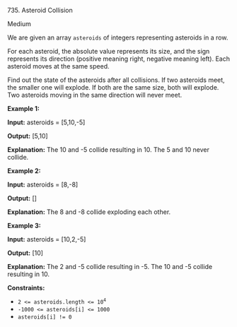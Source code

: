 735\. Asteroid Collision

Medium

We are given an array `asteroids` of integers representing asteroids in a row.

For each asteroid, the absolute value represents its size, and the sign represents its direction (positive meaning right, negative meaning left). Each asteroid moves at the same speed.

Find out the state of the asteroids after all collisions. If two asteroids meet, the smaller one will explode. If both are the same size, both will explode. Two asteroids moving in the same direction will never meet.

**Example 1:**

**Input:** asteroids = [5,10,-5]

**Output:** [5,10]

**Explanation:** The 10 and -5 collide resulting in 10. The 5 and 10 never collide.

**Example 2:**

**Input:** asteroids = [8,-8]

**Output:** []

**Explanation:** The 8 and -8 collide exploding each other.

**Example 3:**

**Input:** asteroids = [10,2,-5]

**Output:** [10]

**Explanation:** The 2 and -5 collide resulting in -5. The 10 and -5 collide resulting in 10.

**Constraints:**

*   <code>2 <= asteroids.length <= 10<sup>4</sup></code>
*   `-1000 <= asteroids[i] <= 1000`
*   `asteroids[i] != 0`